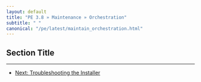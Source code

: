 ```yaml
---
layout: default
title: "PE 3.8 » Maintenance » Orchestration"
subtitle: " "
canonical: "/pe/latest/maintain_orchestration.html"
---
```


Section Title
-----



* * *

- [Next: Troubleshooting the Installer](./trouble_install.html)
